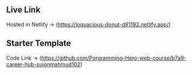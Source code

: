 
## Live Link
Hosted in Netlify -> (https://loquacious-donut-d81192.netlify.app/)


## Starter Template
Code Link -> (https://github.com/Porgramming-Hero-web-course/b7a9-career-hub-sujonmahmud102)